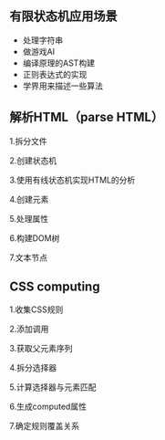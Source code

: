 ## 有限状态机应用场景
- 处理字符串
- 做游戏AI
- 编译原理的AST构建
- 正则表达式的实现
- 学界用来描述一些算法


## 解析HTML（parse HTML）
1.拆分文件

2.创建状态机

3.使用有线状态机实现HTML的分析

4.创建元素

5.处理属性

6.构建DOM树

7.文本节点

## CSS computing

1.收集CSS规则

2.添加调用

3.获取父元素序列

4.拆分选择器

5.计算选择器与元素匹配

6.生成computed属性

7.确定规则覆盖关系

